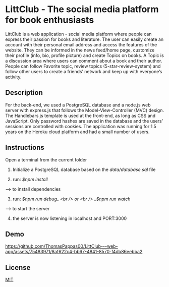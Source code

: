 # LittClub - The social media platform for book enthusiasts
LittClub is a web application - social media platform where people can express their passion for books and literature. The user can easily create an account with their personal email address and access the features of the website. They can be informed in the news feed/home page, customize their profile (info, bio, profile picture) and create Topics on books. A Topic is a discussion area where users can comment about a book and their author. People can follow Favorite topic, review topics (5-star-review-system) and follow other users to create a friends’ network and keep up with everyone’s activity.

## Description
For the back-end, we used a PostgreSQL database and a node.js web server with express.js that follows the Model-View-Controller (MVC) design. The Handlebars.js template is used at the front-end, as long as CSS and JavaScript. Only password hashes are saved in the database and the users’ sessions are controlled with cookies. The application was running for 1.5 years on the Heroku cloud platform and had a small number of users.

## Instructions
Open a terminal from the current folder

1) Initialize a PostgreSQL database based on the _data/database.sql_ file

2) run: _$npm install_

--> to install dependencies

3) run: _$npm run debug_ <br />
        or <br />
        _$npm run watch_ <br />
        
--> to start the server <br />

4) the server is now listening in localhost and PORT:3000

## Demo
https://github.com/ThomasPappas00/LittClub---web-app/assets/75483971/8af622c4-bb67-4841-8570-f4db86eebba2

## License

[MIT](https://choosealicense.com/licenses/mit/)

